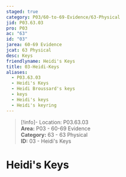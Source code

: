 ```yaml
---  
staged: true  
category: P03/60-to-69-Evidence/63-Physical  
jid: P03.63.03  
pro: P03  
ac: "63"  
id: "03"  
jarea: 60-69 Evidence  
jcat: 63 Physical  
desc: Keys  
friendlyname: Heidi's Keys  
title: 03-Heidi-Keys  
aliases:  
  - P03.63.03  
  - Heidi's Keys  
  - Heidi Broussard's keys  
  - keys  
  - Heidi's keys  
  - Heidi's keyring  
---  
```

>[!info]- Location: P03.63.03  
>**Area:** P03 - 60-69 Evidence  
>**Category:** 63 - 63 Physical  
>**ID:** 03 - Heidi's Keys  
  
# Heidi's Keys  
